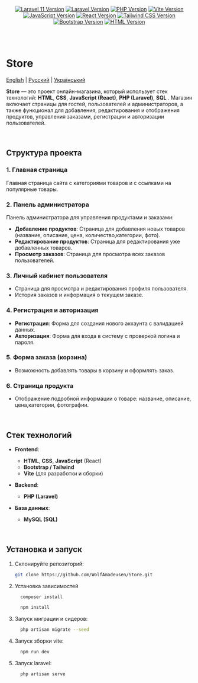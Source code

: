 <p align="center">
  <a href="https://packagist.org/packages/laravel/framework"><img src="https://img.shields.io/badge/laravel-10.0.0-red" alt="Laravel 11 Version"></a>
  <a href="https://packagist.org/packages/laravel/framework"><img src="https://img.shields.io/packagist/v/laravel/framework" alt="Laravel Version"></a>
  <a href="https://www.php.net/"><img src="https://img.shields.io/badge/php-8.3-blue" alt="PHP Version"></a>
  <a href="https://vitejs.dev/"><img src="https://img.shields.io/badge/vite-4.0.4-orange" alt="Vite Version"></a>
  <a href="https://developer.mozilla.org/en-US/docs/Web/JavaScript"><img src="https://img.shields.io/badge/js-ES2024-yellow" alt="JavaScript Version"></a>
  <a href="https://react.dev/"><img src="https://img.shields.io/badge/react-18.2.0-blue" alt="React Version"></a>
  <a href="https://tailwindcss.com/"><img src="https://img.shields.io/badge/tailwindcss-3.3.4-blueviolet" alt="Tailwind CSS Version"></a>
  <a href="https://getbootstrap.com/"><img src="https://img.shields.io/badge/bootstrap-5.3.1-blue" alt="Bootstrap Version"></a>
  <a href="https://developer.mozilla.org/en-US/docs/Web/HTML"><img src="https://img.shields.io/badge/html-5-orange" alt="HTML Version"></a>
</p>

<br/>
<br/>

# Store

[English](README.md) | [Русский](README.ru.md) | [Український](README.ua.md)

<strong>Store</strong> — это проект онлайн-магазина, который использует стек технологий: **HTML**, **CSS**, **JavaScript (React)**, **PHP (Laravel)**, **SQL** . Магазин включает страницы для гостей, пользователей и администраторов, а также функционал для добавления, редактирования и отображения продуктов, управления заказами, регистрации и авторизации пользователей.

<br/>

## Структура проекта

### 1. Главная страница

Главная страница сайта с категориями товаров и с ссылками на популярные товары.

### 2. Панель администратора

Панель администратора для управления продуктами и заказами:

-   **Добавление продуктов**: Страница для добавления новых товаров (название, описание, цена, количество,категории, фото).
-   **Редактирование продуктов**: Страница для редактирования уже добавленных товаров.
-   **Просмотр заказов**: Страница для просмотра всех заказов пользователей.

### 3. Личный кабинет пользователя

-   Страница для просмотра и редактирования профиля пользователя.
-   История заказов и информация о текущем заказе.

### 4. Регистрация и авторизация

-   **Регистрация**: Форма для создания нового аккаунта с валидацией данных.
-   **Авторизация**: Форма для входа в систему с проверкой логина и пароля.

### 5. Форма заказа (корзина)

-   Возможность добавлять товары в корзину и оформлять заказ.

### 6. Страница продукта

-   Отображение подробной информации о товаре: название, описание, цена,категории, фотографии.

<br/>

## Стек технологий

-   **Frontend**:

    -   **HTML**, **CSS**, **JavaScript** (React)
    -   **Bootstrap / Tailwind**
    -   **Vite** (для разработки и сборки)

-   **Backend**:

    -   **PHP (Laravel)**

-   **База данных**:
    -   **MySQL (SQL)**

<br/>

## Установка и запуск

1. Склонируйте репозиторий:

    ```bash
    git clone https://github.com/WolfAmadeusen/Store.git
    ```

2. Установка зависимостей

    ```bash
      composer install
    ```

    ```bash
      npm install
    ```

3. Запуск миграции и сидеров:

    ```bash
      php artisan migrate --seed
    ```

4. Запуск зборки vite:

    ```bash
      npm run dev
    ```

5. Запуск laravel:

    ```bash
      php artisan serve
    ```
